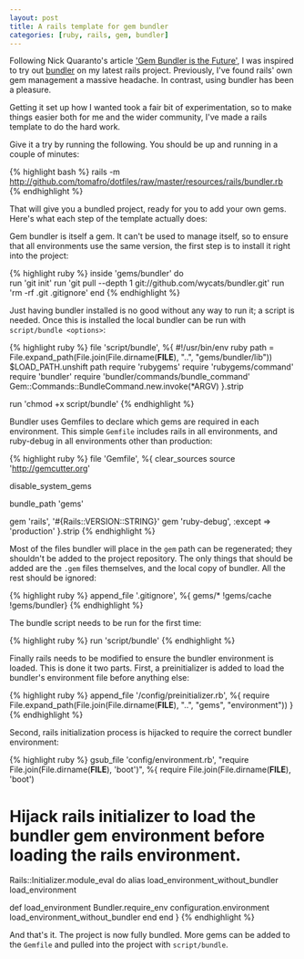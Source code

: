 ```yaml
---
layout: post
title: A rails template for gem bundler
categories: [ruby, rails, gem, bundler]
---
```

Following Nick Quaranto's article ['Gem Bundler is the Future'](http://litanyagainstfear.com/blog/2009/10/14/gem-bundler-is-the-future/), I was inspired to try out [bundler](http://github.com/wycats/bundler) on my latest rails project.  Previously, I've found rails' own gem management a massive headache.  In contrast, using bundler has been a pleasure.

Getting it set up how I wanted took a fair bit of experimentation, so to make things easier both for me and the wider community, I've  made a rails template to do the hard work.

Give it a try by running the following. You should be up and running in a couple of minutes:

{% highlight bash %}
rails -m http://github.com/tomafro/dotfiles/raw/master/resources/rails/bundler.rb <project>
{% endhighlight %}

That will give you a bundled project, ready for you to add your own gems.  Here's what each step of the template actually does:

Gem bundler is itself a gem.  It can't be used to manage itself, so to ensure that all environments use the same version, the first step is to install it right into the project:

{% highlight ruby %}
inside 'gems/bundler' do  
  run 'git init'
  run 'git pull --depth 1 git://github.com/wycats/bundler.git' 
  run 'rm -rf .git .gitignore'
end
{% endhighlight %}

Just having bundler installed is no good without any way to run it; a script is needed.  Once this is installed the local bundler can be run with `script/bundle <options>`:

{% highlight ruby %}
file 'script/bundle', %{
#!/usr/bin/env ruby
path = File.expand_path(File.join(File.dirname(__FILE__), "..", "gems/bundler/lib"))
$LOAD_PATH.unshift path
require 'rubygems'
require 'rubygems/command'
require 'bundler'
require 'bundler/commands/bundle_command'
Gem::Commands::BundleCommand.new.invoke(*ARGV)
}.strip

run 'chmod +x script/bundle'
{% endhighlight %}

Bundler uses Gemfiles to declare which gems are required in each environment.  This simple `Gemfile` includes rails in all environments, and ruby-debug in all environments other than production:

{% highlight ruby %}
file 'Gemfile', %{
clear_sources
source 'http://gemcutter.org'

disable_system_gems

bundle_path 'gems'

gem 'rails', '#{Rails::VERSION::STRING}'
gem 'ruby-debug', :except => 'production'
}.strip
{% endhighlight %}

Most of the files bundler will place in the `gem` path can be regenerated; they shouldn't be added to the project repository.  The only things that should be added are the `.gem` files themselves, and the local copy of bundler.  All the rest should be ignored:

{% highlight ruby %}
append_file '.gitignore', %{
gems/*
!gems/cache
!gems/bundler}
{% endhighlight %}

The bundle script needs to be run for the first time:

{% highlight ruby %}
run 'script/bundle'
{% endhighlight %}

Finally rails needs to be modified to ensure the bundler environment is loaded.  This is done it two parts.  First, a preinitializer is added to load the bundler's environment file before anything else:

{% highlight ruby %}
append_file '/config/preinitializer.rb', %{
require File.expand_path(File.join(File.dirname(__FILE__), "..", "gems", "environment"))
}
{% endhighlight %}

Second, rails initialization process is hijacked to require the correct bundler environment:

{% highlight ruby %}
gsub_file 'config/environment.rb', "require File.join(File.dirname(__FILE__), 'boot')", %{
require File.join(File.dirname(__FILE__), 'boot')

# Hijack rails initializer to load the bundler gem environment before loading the rails environment.

Rails::Initializer.module_eval do
  alias load_environment_without_bundler load_environment
  
  def load_environment
    Bundler.require_env configuration.environment
    load_environment_without_bundler
  end
end
}
{% endhighlight %}

And that's it.  The project is now fully bundled.  More gems can be added to the `Gemfile` and pulled into the project with `script/bundle`.